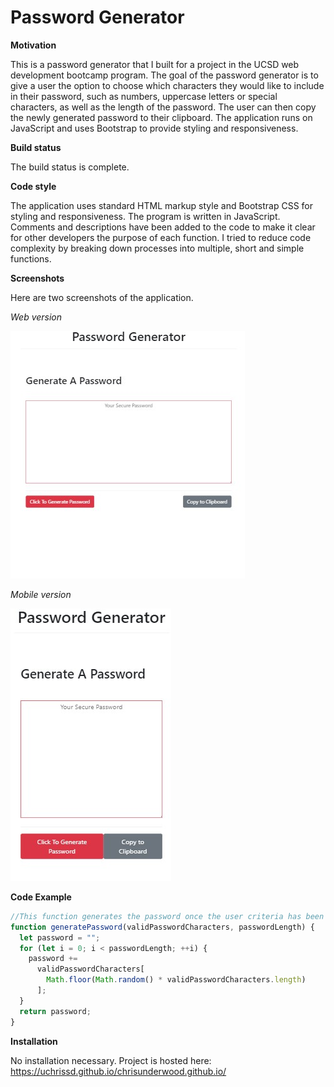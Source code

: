 # Password Generator

**Motivation**

This is a password generator that I built for a project in the UCSD web development bootcamp program. The goal of the password generator is to give a user the option to choose which characters they would like to include in their password, such as numbers, uppercase letters or special characters, as well as the length of the password. The user can then copy the newly generated password to their clipboard. The application runs on JavaScript and uses Bootstrap to provide styling and responsiveness.

**Build status**

The build status is complete.

**Code style**

The application uses standard HTML markup style and Bootstrap CSS for styling and responsiveness. The program is written in JavaScript. Comments and descriptions have been added to the code to make it clear for other developers the purpose of each function. I tried to reduce code complexity by breaking down processes into multiple, short and simple functions.

**Screenshots**

Here are two screenshots of the application.

_Web version_

![Web application screenshot](assets/images/password-generator-full-screenshot.jpg)

_Mobile version_

![Mobile application screenshot](assets/images/password-generator-mobile-screenshot.jpg)

**Code Example**

```javascript
//This function generates the password once the user criteria has been met.
function generatePassword(validPasswordCharacters, passwordLength) {
  let password = "";
  for (let i = 0; i < passwordLength; ++i) {
    password +=
      validPasswordCharacters[
        Math.floor(Math.random() * validPasswordCharacters.length)
      ];
  }
  return password;
}
```

**Installation**

No installation necessary. Project is hosted here: https://uchrissd.github.io/chrisunderwood.github.io/
